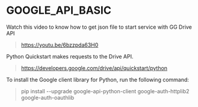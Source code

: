 # GOOGLE_API_BASIC
Watch this video to know how to get json file to start service with GG Drive API
> https://youtu.be/6bzzpda63H0

Python Quickstart makes requests to the Drive API.
> https://developers.google.com/drive/api/quickstart/python

To install the Google client library for Python, run the following command:
> pip install --upgrade google-api-python-client google-auth-httplib2 google-auth-oauthlib
